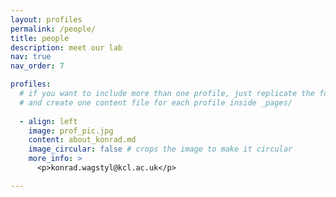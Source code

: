 ```yaml
---
layout: profiles
permalink: /people/
title: people
description: meet our lab
nav: true
nav_order: 7

profiles:
  # if you want to include more than one profile, just replicate the following block
  # and create one content file for each profile inside _pages/
  
  - align: left
    image: prof_pic.jpg
    content: about_konrad.md
    image_circular: false # crops the image to make it circular
    more_info: >
      <p>konrad.wagstyl@kcl.ac.uk</p>

---
```

